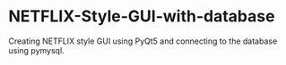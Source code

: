 # NETFLIX-Style-GUI-with-database
Creating NETFLIX style GUI using PyQt5 and connecting to the database using pymysql.

